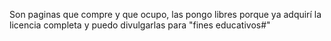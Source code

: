 Son paginas que compre y que ocupo, las pongo libres porque ya adquirí la licencia completa y puedo divulgarlas para "fines educativos#"
